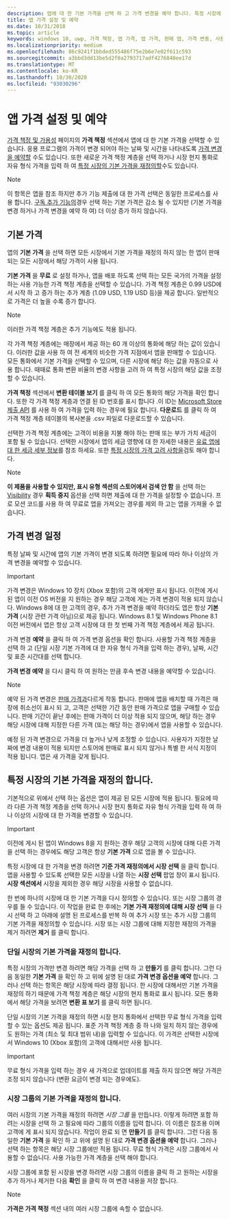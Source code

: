 ```yaml
---
description: 앱에 대 한 기본 가격을 선택 하 고 가격 변경을 예약 합니다. 특정 시장에 대해 이러한 옵션을 사용자 지정할 수도 있습니다.
title: 앱 가격 설정 및 예약
ms.date: 10/31/2018
ms.topic: article
keywords: windows 10, uwp, 가격 책정, 앱 가격, 앱 가격, 판매 앱, 가격 변동, 사용자 지정 가격, 가격, 가격, 비용, 재정의 기본 가격, 자유 형식 가격, 자유형
ms.localizationpriority: medium
ms.openlocfilehash: 86c9241f1bbded555486f75e2b6e7e02f611c593
ms.sourcegitcommit: a3bbd3dd13be5d2f8a2793717adf4276840ee17d
ms.translationtype: MT
ms.contentlocale: ko-KR
ms.lasthandoff: 10/30/2020
ms.locfileid: "93030296"
---
```

# <a name="set-and-schedule-app-pricing"></a>앱 가격 설정 및 예약

[가격 책정 및 가용성](set-app-pricing-and-availability.md) 페이지의 **가격 책정** 섹션에서 앱에 대 한 기본 가격을 선택할 수 있습니다. 응용 프로그램의 가격이 변경 되어야 하는 날짜 및 시간을 나타내도록 [가격 변경을 예약할](#schedule-price-changes) 수도 있습니다. 또한 새로운 가격 책정 계층을 선택 하거나 시장 현지 통화로 자유 형식 가격을 입력 하 여 [특정 시장의 기본 가격을 재정의할](#override-base-price-for-specific-markets)수도 있습니다.

> [!NOTE]
> 이 항목은 앱을 참조 하지만 추가 기능 제출에 대 한 가격 선택은 동일한 프로세스를 사용 합니다. [구독 추가 기능의](../monetize/enable-subscription-add-ons-for-your-app.md)경우 선택 하는 기본 가격은 감소 될 수 있지만 (기본 가격을 변경 하거나 가격 변경을 예약 하 여) 더 이상 증가 하지 않습니다.

## <a name="base-price"></a>기본 가격

앱의 **기본 가격** 을 선택 하면 모든 시장에서 기본 가격을 재정의 하지 않는 한 앱이 판매 되는 모든 시장에서 해당 가격이 사용 됩니다.

**기본 가격** 을 **무료** 로 설정 하거나, 앱을 배포 하도록 선택 하는 모든 국가의 가격을 설정 하는 사용 가능한 가격 책정 계층을 선택할 수 있습니다. 가격 책정 계층은 0.99 USD에서 시작 하 고 증가 하는 추가 계층 (1.09 USD, 1.19 USD 등)을 제공 합니다. 일반적으로 가격은 더 높을 수록 증가 합니다. 

> [!NOTE]
> 이러한 가격 책정 계층은 추가 기능에도 적용 됩니다. 

각 가격 책정 계층에는 매장에서 제공 하는 60 개 이상의 통화에 해당 하는 값이 있습니다. 이러한 값을 사용 하 여 전 세계의 비슷한 가격 지점에서 앱을 판매할 수 있습니다. 모든 통화에서 기본 가격을 선택할 수 있으며, 다른 시장에 해당 하는 값을 자동으로 사용 합니다. 때때로 통화 변환 비율의 변경 사항을 고려 하 여 특정 시장의 해당 값을 조정할 수 있습니다.

**가격 책정** 섹션에서 **변환 테이블 보기** 를 클릭 하 여 모든 통화의 해당 가격을 확인 합니다. 또한 각 가격 책정 계층과 연결 된 ID 번호를 표시 합니다 .이 ID는 [Microsoft Store 제출 API](../monetize/manage-app-submissions.md#price-tiers) 를 사용 하 여 가격을 입력 하는 경우에 필요 합니다. **다운로드** 를 클릭 하 여 가격 책정 계층 테이블의 복사본을 .csv 파일로 다운로드할 수 있습니다.

선택한 가격 책정 계층에는 고객이 비용을 지불 해야 하는 판매 또는 부가 가치 세금이 포함 될 수 있습니다. 선택한 시장에서 앱의 세금 영향에 대 한 자세한 내용은 [유료 앱에 대 한 세금 세부 정보](tax-details-for-paid-apps.md)를 참조 하세요. 또한 [특정 시장의 가격 고려 사항을](define-market-selection.md#price-considerations-for-specific-markets)검토 해야 합니다.

> [!NOTE]
> **이 제품을 사용할 수 있지만, 표시 유형 섹션의 스토어에서 검색 안 함** 을 선택 하는 [Visibility](choose-visibility-options.md#discoverability) 경우 **획득 중지** 옵션을 선택 하면 제출에 대 한 가격을 설정할 수 없습니다. 프로 모션 코드를 사용 하 여 무료로 앱을 가져오는 경우를 제외 하 고는 앱을 가져올 수 없습니다.

## <a name="schedule-price-changes"></a>가격 변경 일정

특정 날짜 및 시간에 앱의 기본 가격이 변경 되도록 하려면 필요에 따라 하나 이상의 가격 변경을 예약할 수 있습니다. 

> [!IMPORTANT]
> 가격 변경은 Windows 10 장치 (Xbox 포함)의 고객 에게만 표시 됩니다. 이전에 게시 된 앱이 이전 OS 버전을 지 원하는 경우 해당 고객에 게는 가격 변경이 적용 되지 않습니다. Windows 8에 대 한 고객의 경우, 추가 가격 변경을 예약 하더라도 앱은 항상 **기본 가격** (시장 관련 가격 아님)으로 제공 됩니다. Windows 8.1 및 Windows Phone 8.1 이전 버전에서 앱은 항상 고객 시장에 대 한 첫 번째 가격 책정 계층에서 제공 됩니다.

가격 변경 **예약** 을 클릭 하 여 가격 변경 옵션을 확인 합니다. 사용할 가격 책정 계층을 선택 하 고 (단일 시장 기본 가격에 대 한 자유 형식 가격을 입력 하는 경우), 날짜, 시간 및 표준 시간대를 선택 합니다.

**가격 변경 예약** 을 다시 클릭 하 여 원하는 만큼 후속 변경 내용을 예약할 수 있습니다.

> [!NOTE]
> 예약 된 가격 변경은 [판매 가격과](put-apps-and-add-ons-on-sale.md)다르게 작동 합니다. 판매에 앱을 배치할 때 가격은 매장에 취소선이 표시 되 고, 고객은 선택한 기간 동안 판매 가격으로 앱을 구매할 수 있습니다. 판매 기간이 끝난 후에는 판매 가격이 더 이상 적용 되지 않으며, 해당 하는 경우 해당 시장에 대해 지정한 다른 가격 (또는 해당 하는 경우)에서 앱을 사용할 수 있습니다.
>
> 예정 된 가격 변경으로 가격을 더 높거나 낮게 조정할 수 있습니다. 사용자가 지정한 날짜에 변경 내용이 적용 되지만 스토어에 판매로 표시 되지 않거나 특별 한 서식 지정이 적용 됩니다. 앱은 새 가격을 갖게 됩니다. 


## <a name="override-base-price-for-specific-markets"></a>특정 시장의 기본 가격을 재정의 합니다.

기본적으로 위에서 선택 하는 옵션은 앱이 제공 된 모든 시장에 적용 됩니다. 필요에 따라 다른 가격 책정 계층을 선택 하거나 시장 현지 통화로 자유 형식 가격을 입력 하 여 하나 이상의 시장에 대 한 가격을 변경할 수 있습니다.

> [!IMPORTANT]
> 이전에 게시 된 앱이 Windows 8을 지 원하는 경우 해당 고객의 시장에 대해 다른 가격을 선택 하는 경우에도 해당 고객은 항상 **기본 가격** 으로 앱을 볼 수 있습니다.

특정 시장에 대 한 가격을 변경 하려면 **기준 가격 재정의에서 시장 선택** 을 클릭 합니다. 앱을 사용할 수 있도록 선택한 모든 시장을 나열 하는 **시장 선택** 팝업 창이 표시 됩니다. **시장 섹션에서** 시장을 제외한 경우 해당 시장을 사용할 수 없습니다. 

한 번에 하나의 시장에 대 한 기본 가격을 다시 정의할 수 있습니다. 또는 시장 그룹의 경우를 들 수 있습니다. 이 작업을 완료 한 후에는 **기본 가격 재정의에 대해 시장 선택** 을 다시 선택 하 고 아래에 설명 된 프로세스를 반복 하 여 추가 시장 또는 추가 시장 그룹의 기본 가격을 재정의할 수 있습니다. 시장 또는 시장 그룹에 대해 지정한 재정의 가격을 제거 하려면 **제거** 를 클릭 합니다.


### <a name="override-the-base-price-for-a-single-market"></a>단일 시장의 기본 가격을 재정의 합니다.

특정 시장의 가격만 변경 하려면 해당 가격을 선택 하 고 **만들기** 를 클릭 합니다. 그런 다음 동일한 **기본 가격** 을 확인 하 고 위에 설명 된 대로 **가격 변경 옵션을 예약** 합니다. 그러나 선택 하는 항목은 해당 시장에 따라 결정 됩니다. 한 시장에 대해서만 기본 가격을 재정의 하기 때문에 가격 책정 계층은 해당 시장의 현지 통화로 표시 됩니다. 모든 통화에서 해당 가격을 보려면 **변환 표 보기** 를 클릭 하면 됩니다. 

단일 시장의 기본 가격을 재정의 하면 시장 현지 통화에서 선택한 무료 형식 가격을 입력할 수 있는 옵션도 제공 됩니다. 표준 가격 책정 계층 중 하 나와 일치 하지 않는 경우에도 원하는 가격 (최소 및 최대 범위 내)을 입력할 수 있습니다. 이 가격은 선택한 시장에서 Windows 10 (Xbox 포함)의 고객에 대해서만 사용 됩니다. 

> [!IMPORTANT]
> 무료 형식 가격을 입력 하는 경우 새 가격으로 업데이트를 제출 하지 않으면 해당 가격은 조정 되지 않습니다 (변환 요금이 변경 되는 경우에도). 

### <a name="override-the-base-price-for-a-market-group"></a>시장 그룹의 기본 가격을 재정의 합니다.

여러 시장의 기본 가격을 재정의 하려면 *시장 그룹* 을 만듭니다. 이렇게 하려면 포함 하려는 시장을 선택 하 고 필요에 따라 그룹의 이름을 입력 합니다. 이 이름은 참조용 이며 고객에 게 표시 되지 않습니다. 작업이 완료 되 면 **만들기** 를 클릭 합니다. 그런 다음 동일한 **기본 가격** 을 확인 하 고 위에 설명 된 대로 **가격 변경 옵션을 예약** 합니다. 그러나 선택 하는 항목은 해당 시장 그룹에만 적용 됩니다. 무료 형식 가격은 시장 그룹에서 사용할 수 없습니다. 사용 가능한 가격 계층을 선택 해야 합니다.

시장 그룹에 포함 된 시장을 변경 하려면 시장 그룹의 이름을 클릭 하 고 원하는 시장을 추가 하거나 제거한 다음 **확인** 을 클릭 하 여 변경 내용을 저장 합니다. 

> [!NOTE]
> **가격은 가격 책정** 섹션 내의 여러 시장 그룹에 속할 수 없습니다.





